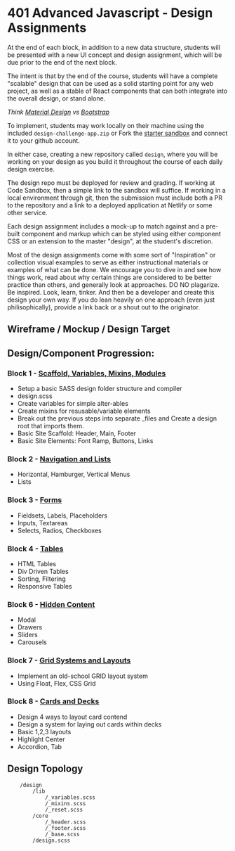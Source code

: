 # 401 Advanced Javascript - Design Assignments

At the end of each block, in addition to a new data structure, students will be presented with a new UI concept and design assignment, which will be due prior to the end of the next block.

The intent is that by the end of the course, students will have a complete "scalable" design that can be used as a solid starting point for any web project, as well as a stable of React components that can both integrate into the overall design, or stand alone.

*Think [Material Design](https://material-ui.com) vs [Bootstrap](https://getbootstrap.com/docs/3.3/css/)*

To implement, students may work locally on their machine using the included `design-challenge-app.zip` or Fork the [starter sandbox](https://codesandbox.io/s/4xv7wyp607) and connect it to your github account.
 
 In either case, creating a new repository called `design`, where you will be working on your design as you build it throughout the course of each daily design exercise.

The design repo must be deployed for review and grading. If working at Code Sandbox, then a simple link to the sandbox will suffice. If working in a local environment through git, then the submission must include both a PR to the repository and a link to a deployed application at Netlify or some other service.

Each design assignment includes a mock-up to match against and a pre-built component and markup which can be styled using either component CSS or an extension to the master "design", at the student's discretion.

Most of the design assignments come with some sort of "Inspiration" or collection visual examples to serve as either instructional materials or examples of what can be done. We encourage you to dive in and see how things work, read about why certain things are considered to be better practice than others, and generally look at approaches.  DO NO plagarize. Be inspired. Look, learn, tinker. And then be a developer and create this design your own way. If you do lean heavily on one approach (even just philisophically), provide a link back or a shout out to the originator.

## Wireframe / Mockup / Design Target

## Design/Component Progression:

### Block 1 - [Scaffold, Variables, Mixins, Modules](./01-base/)
* Setup a basic SASS design folder structure and compiler
* design.scss
* Create variables for simple alter-ables
* Create mixins for resusable/variable elements
* Break out the previous steps into separate _files and Create a design  root that imports them.
* Basic Site Scaffold: Header, Main, Footer
* Basic Site Elements: Font Ramp, Buttons, Links

### Block 2 - [Navigation and Lists](./02-navigation-and-lists/)
* Horizontal, Hamburger, Vertical Menus
* Lists

### Block 3 - [Forms](./03-forms/)
* Fieldsets, Labels, Placeholders
* Inputs, Textareas
* Selects, Radios, Checkboxes

### Block 4 - [Tables](./04-tables/)
* HTML Tables
* Div Driven Tables
* Sorting, Filtering
* Responsive Tables

### Block 6 - [Hidden Content](./06-hidden-content/)
* Modal
* Drawers
* Sliders
* Carousels

### Block 7 - [Grid Systems and Layouts](./07-grid-system/)
* Implement an old-school GRID layout system
* Using Float, Flex, CSS Grid

### Block 8 - [Cards and Decks](./08-cards-and-decks/)
* Design 4 ways to layout card contend
* Design a system for laying out cards within decks
* Basic 1,2,3 layouts
* Highlight Center
* Accordion, Tab


## Design Topology

```
    /design
        /lib
            /_variables.scss
            /_mixins.scss
            /_reset.scss
        /core
            /_header.scss
            /_footer.scss
            /_base.scss
        /design.scss
            
```


